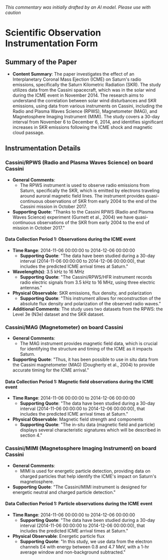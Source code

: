 _This commentary was initially drafted by an AI model. Please use with caution_

# Scientific Observation Instrumentation Form

## Summary of the Paper
- **Content Summary**: The paper investigates the effect of an Interplanetary Coronal Mass Ejection (ICME) on Saturn's radio emissions, specifically the Saturn Kilometric Radiation (SKR). The study utilizes data from the Cassini spacecraft, which was in the solar wind during the ICME event in November 2014. The research aims to understand the correlation between solar wind disturbances and SKR emissions, using data from various instruments on Cassini, including the Radio and Plasma Waves Science (RPWS), Magnetometer (MAG), and Magnetosphere Imaging Instrument (MIMI). The study covers a 30-day interval from November 6 to December 6, 2014, and identifies significant increases in SKR emissions following the ICME shock and magnetic cloud passage.

## Instrumentation Details

### Cassini/RPWS (Radio and Plasma Waves Science) on board Cassini
- **General Comments**:
   - The RPWS instrument is used to observe radio emissions from Saturn, specifically the SKR, which is emitted by electrons traveling around auroral magnetic field lines. The instrument provides quasi-continuous observations of SKR from early 2004 to the end of the Cassini mission in October 2017.
- **Supporting Quote**: "Thanks to the Cassini RPWS (Radio and Plasma Waves Science) experiment (Gurnett et al., 2004) we have quasi-continuous observations of the SKR from early 2004 to the end of mission in October 2017."

#### Data Collection Period 1: Observations during the ICME event
- **Time Range**: 2014-11-06 00:00:00 to 2014-12-06 00:00:00
   - **Supporting Quote**: "The data have been studied during a 30-day interval (2014-11-06 00:00:00 to 2014-12-06 00:00:00), that includes the predicted ICME arrival times at Saturn."
- **Wavelength(s)**: 3.5 kHz to 16 MHz
   - **Supporting Quote**: "The Cassini/RPWS/HFR instrument records radio electric signals from 3.5 kHz to 16 MHz, using three electric antennas."
- **Physical Observable**: SKR emissions, flux density, and polarization
   - **Supporting Quote**: "This instrument allows for reconstruction of the absolute flux density and polarization of the observed radio waves."
- **Additional Comments**: The study uses two datasets from the RPWS: the Level 3e (N3e) dataset and the SKR dataset.

### Cassini/MAG (Magnetometer) on board Cassini
- **General Comments**:
   - The MAG instrument provides magnetic field data, which is crucial for identifying the structure and timing of the ICME as it impacts Saturn.
- **Supporting Quote**: "Thus, it has been possible to use in situ data from the Cassini magnetometer (MAG) (Dougherty et al., 2004) to provide accurate timing for the ICME arrival."

#### Data Collection Period 1: Magnetic field observations during the ICME event
- **Time Range**: 2014-11-06 00:00:00 to 2014-12-06 00:00:00
   - **Supporting Quote**: "The data have been studied during a 30-day interval (2014-11-06 00:00:00 to 2014-12-06 00:00:00), that includes the predicted ICME arrival times at Saturn."
- **Physical Observable**: Magnetic field strength and components
   - **Supporting Quote**: "The in-situ data (magnetic field and particle) displays several characteristic signatures which will be described in section 4."

### Cassini/MIMI (Magnetosphere Imaging Instrument) on board Cassini
- **General Comments**:
   - MIMI is used for energetic particle detection, providing data on charged particles that help identify the ICME's impact on Saturn's magnetosphere.
- **Supporting Quote**: "The Cassini/MIMI instrument is designed for energetic neutral and charged particle detection."

#### Data Collection Period 1: Particle observations during the ICME event
- **Time Range**: 2014-11-06 00:00:00 to 2014-12-06 00:00:00
   - **Supporting Quote**: "The data have been studied during a 30-day interval (2014-11-06 00:00:00 to 2014-12-06 00:00:00), that includes the predicted ICME arrival times at Saturn."
- **Physical Observable**: Energetic particle flux
   - **Supporting Quote**: "In this study, we use data from the electron channels E4 with energy between 0.8 and 4.7 MeV, with a 1-hr average window and non-background subtracted."
